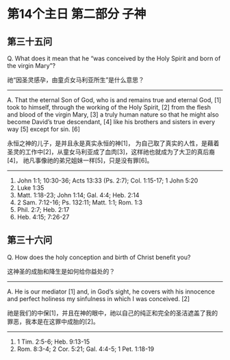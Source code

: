 # 第14个主日 第二部分 子神

## 第三十五问

Q. What does it mean that he “was conceived by the Holy Spirit and born of the virgin Mary”?

祂“因圣灵感孕，由童贞女马利亚所生”是什么意思？

---

A. That the eternal Son of God,
who is and remains true and eternal God, [1]
took to himself,
through the working of the Holy Spirit, [2]
from the flesh and blood of the virgin Mary, [3]
a truly human nature
so that he might also become David’s true descendant, [4]
like his brothers and sisters in every way [5]
except for sin. [6]

永恒之神的儿子，是并且永是真实永恒的神[1]，
为自己取了真实的人性，是藉着圣灵的工作中[2]，从童女马利亚成了血肉[3]，这样祂也就成为了大卫的真后裔[4]，
祂凡事像祂的弟兄姐妹一样[5]，只是没有罪[6]。

---

1. John 1:1; 10:30-36; Acts 13:33 (Ps. 2:7); Col. 1:15-17; 1 John 5:20
2. Luke 1:35
3. Matt. 1:18-23; John 1:14; Gal. 4:4; Heb. 2:14
4. 2 Sam. 7:12-16; Ps. 132:11; Matt. 1:1; Rom. 1:3
5. Phil. 2:7; Heb. 2:17
6. Heb. 4:15; 7:26-27

## 第三十六问

Q. How does the holy conception and birth of Christ benefit you?

这神圣的成胎和降生是如何给你益处的？

---

A. He is our mediator [1]
and, in God’s sight,
he covers with his innocence and perfect holiness
my sinfulness in which I was conceived. [2]

祂是我们的中保[1]，并且在神的眼中，祂以自己的纯正和完全的圣洁遮盖了我的罪恶，我本是在这罪中成胎的[2]。

---

1. 1 Tim. 2:5-6; Heb. 9:13-15
2. Rom. 8:3-4; 2 Cor. 5:21; Gal. 4:4-5; 1 Pet. 1:18-19


